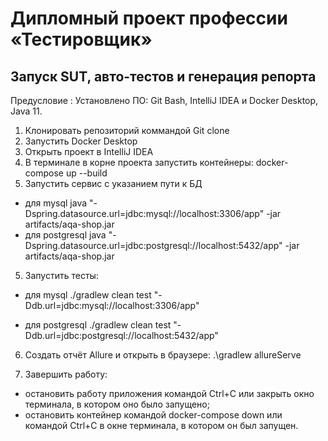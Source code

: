 # Дипломный проект профессии «Тестировщик»
## Запуск SUT, авто-тестов и генерация репорта
Предусловие : Установлено ПО: Git Bash, IntelliJ IDEA и Docker Desktop, Java 11.

1.  Клонировать репозиторий коммандой Git clone
2.  Запустить Docker Desktop
3.  Открыть проект в IntelliJ IDEA
4.  В терминале в корне проекта запустить контейнеры: docker-compose up --build
5.  Запустить сервис с указанием пути к БД
   * для mysql
java "-Dspring.datasource.url=jdbc:mysql://localhost:3306/app" -jar artifacts/aqa-shop.jar
* для postgresql
java "-Dspring.datasource.url=jdbc:postgresql://localhost:5432/app" -jar artifacts/aqa-shop.jar

5.  Запустить тесты:
   * для mysql
./gradlew clean test "-Ddb.url=jdbc:mysql://localhost:3306/app"

* для postgresql ./gradlew clean test "-Ddb.url=jdbc:postgresql://localhost:5432/app"
6.  Создать отчёт Allure и открыть в браузере: .\gradlew allureServe

7.  Завершить работу:
* остановить работу приложения командой Ctrl+C или закрыть окно терминала, в котором оно было запущено;
* остановить контейнер командой docker-compose down или командой Ctrl+C в окне терминала, в котором он был запущен.
